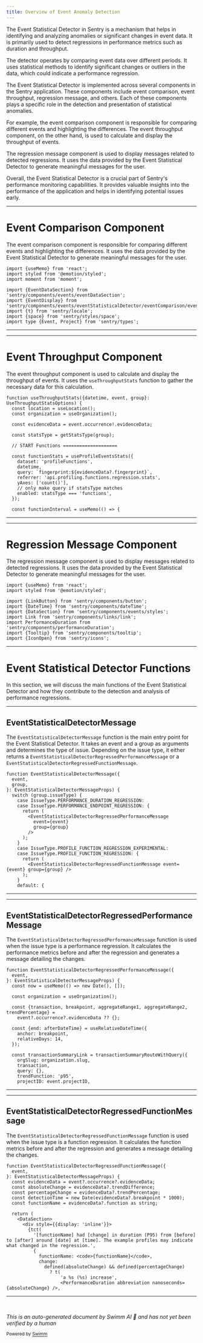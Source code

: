```yaml
---
title: Overview of Event Anomaly Detection
---
```

The Event Statistical Detector in Sentry is a mechanism that helps in identifying and analyzing anomalies or significant changes in event data. It is primarily used to detect regressions in performance metrics such as duration and throughput.

The detector operates by comparing event data over different periods. It uses statistical methods to identify significant changes or outliers in the data, which could indicate a performance regression.

The Event Statistical Detector is implemented across several components in the Sentry application. These components include event comparison, event throughput, regression message, and others. Each of these components plays a specific role in the detection and presentation of statistical anomalies.

For example, the event comparison component is responsible for comparing different events and highlighting the differences. The event throughput component, on the other hand, is used to calculate and display the throughput of events.

The regression message component is used to display messages related to detected regressions. It uses the data provided by the Event Statistical Detector to generate meaningful messages for the user.

Overall, the Event Statistical Detector is a crucial part of Sentry's performance monitoring capabilities. It provides valuable insights into the performance of the application and helps in identifying potential issues early.

<SwmSnippet path="/static/app/components/events/eventStatisticalDetector/eventComparison/index.tsx" line="1">

---

# Event Comparison Component

The event comparison component is responsible for comparing different events and highlighting the differences. It uses the data provided by the Event Statistical Detector to generate meaningful messages for the user.

```tsx
import {useMemo} from 'react';
import styled from '@emotion/styled';
import moment from 'moment';

import {EventDataSection} from 'sentry/components/events/eventDataSection';
import {EventDisplay} from 'sentry/components/events/eventStatisticalDetector/eventComparison/eventDisplay';
import {t} from 'sentry/locale';
import {space} from 'sentry/styles/space';
import type {Event, Project} from 'sentry/types';

```

---

</SwmSnippet>

<SwmSnippet path="/static/app/components/events/eventStatisticalDetector/eventThroughput.tsx" line="198">

---

# Event Throughput Component

The event throughput component is used to calculate and display the throughput of events. It uses the `useThroughputStats` function to gather the necessary data for this calculation.

```tsx
function useThroughputStats({datetime, event, group}: UseThroughputStatsOptions) {
  const location = useLocation();
  const organization = useOrganization();

  const evidenceData = event.occurrence!.evidenceData;

  const statsType = getStatsType(group);

  // START Functions ====================

  const functionStats = useProfileEventsStats({
    dataset: 'profileFunctions',
    datetime,
    query: `fingerprint:${evidenceData?.fingerprint}`,
    referrer: 'api.profiling.functions.regression.stats',
    yAxes: ['count()'],
    // only make query if statsType matches
    enabled: statsType === 'functions',
  });

  const functionInterval = useMemo(() => {
```

---

</SwmSnippet>

<SwmSnippet path="/static/app/components/events/eventStatisticalDetector/regressionMessage.tsx" line="1">

---

# Regression Message Component

The regression message component is used to display messages related to detected regressions. It uses the data provided by the Event Statistical Detector to generate meaningful messages for the user.

```tsx
import {useMemo} from 'react';
import styled from '@emotion/styled';

import {LinkButton} from 'sentry/components/button';
import {DateTime} from 'sentry/components/dateTime';
import {DataSection} from 'sentry/components/events/styles';
import Link from 'sentry/components/links/link';
import PerformanceDuration from 'sentry/components/performanceDuration';
import {Tooltip} from 'sentry/components/tooltip';
import {IconOpen} from 'sentry/icons';
```

---

</SwmSnippet>

# Event Statistical Detector Functions

In this section, we will discuss the main functions of the Event Statistical Detector and how they contribute to the detection and analysis of performance regressions.

<SwmSnippet path="/static/app/components/events/eventStatisticalDetector/regressionMessage.tsx" line="30">

---

## EventStatisticalDetectorMessage

The `EventStatisticalDetectorMessage` function is the main entry point for the Event Statistical Detector. It takes an event and a group as arguments and determines the type of issue. Depending on the issue type, it either returns a `EventStatisticalDetectorRegressedPerformanceMessage` or a `EventStatisticalDetectorRegressedFunctionMessage`.

```tsx
function EventStatisticalDetectorMessage({
  event,
  group,
}: EventStatisticalDetectorMessageProps) {
  switch (group.issueType) {
    case IssueType.PERFORMANCE_DURATION_REGRESSION:
    case IssueType.PERFORMANCE_ENDPOINT_REGRESSION: {
      return (
        <EventStatisticalDetectorRegressedPerformanceMessage
          event={event}
          group={group}
        />
      );
    }
    case IssueType.PROFILE_FUNCTION_REGRESSION_EXPERIMENTAL:
    case IssueType.PROFILE_FUNCTION_REGRESSION: {
      return (
        <EventStatisticalDetectorRegressedFunctionMessage event={event} group={group} />
      );
    }
    default: {
```

---

</SwmSnippet>

<SwmSnippet path="/static/app/components/events/eventStatisticalDetector/regressionMessage.tsx" line="56">

---

## EventStatisticalDetectorRegressedPerformanceMessage

The `EventStatisticalDetectorRegressedPerformanceMessage` function is used when the issue type is a performance regression. It calculates the performance metrics before and after the regression and generates a message detailing the changes.

```tsx
function EventStatisticalDetectorRegressedPerformanceMessage({
  event,
}: EventStatisticalDetectorMessageProps) {
  const now = useMemo(() => new Date(), []);

  const organization = useOrganization();

  const {transaction, breakpoint, aggregateRange1, aggregateRange2, trendPercentage} =
    event?.occurrence?.evidenceData ?? {};

  const {end: afterDateTime} = useRelativeDateTime({
    anchor: breakpoint,
    relativeDays: 14,
  });

  const transactionSummaryLink = transactionSummaryRouteWithQuery({
    orgSlug: organization.slug,
    transaction,
    query: {},
    trendFunction: 'p95',
    projectID: event.projectID,
```

---

</SwmSnippet>

<SwmSnippet path="/static/app/components/events/eventStatisticalDetector/regressionMessage.tsx" line="132">

---

## EventStatisticalDetectorRegressedFunctionMessage

The `EventStatisticalDetectorRegressedFunctionMessage` function is used when the issue type is a function regression. It calculates the function metrics before and after the regression and generates a message detailing the changes.

```tsx
function EventStatisticalDetectorRegressedFunctionMessage({
  event,
}: EventStatisticalDetectorMessageProps) {
  const evidenceData = event?.occurrence?.evidenceData;
  const absoluteChange = evidenceData?.trendDifference;
  const percentageChange = evidenceData?.trendPercentage;
  const detectionTime = new Date(evidenceData?.breakpoint * 1000);
  const functionName = evidenceData?.function as string;

  return (
    <DataSection>
      <div style={{display: 'inline'}}>
        {tct(
          '[functionName] had [change] in duration (P95) from [before] to [after] around [date] at [time]. The example profiles may indicate what changed in the regression.',
          {
            functionName: <code>{functionName}</code>,
            change:
              defined(absoluteChange) && defined(percentageChange)
                ? t(
                    'a %s (%s) increase',
                    <PerformanceDuration abbreviation nanoseconds={absoluteChange} />,
```

---

</SwmSnippet>

&nbsp;

*This is an auto-generated document by Swimm AI 🌊 and has not yet been verified by a human*

<SwmMeta version="3.0.0" repo-id="Z2l0aHViJTNBJTNBc2VudHJ5LWRlbW8lM0ElM0FTd2ltbS1EZW1v" repo-name="sentry-demo" doc-type="overview"><sup>Powered by [Swimm](/)</sup></SwmMeta>
